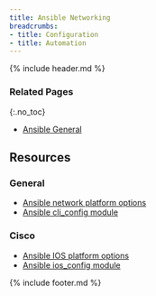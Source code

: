 ```yaml
---
title: Ansible Networking
breadcrumbs:
- title: Configuration
- title: Automation
---
```

{% include header.md %}

### Related Pages
{:.no_toc}

- [Ansible General](../ansible-general/)

## Resources

### General

- [Ansible network platform options](https://docs.ansible.com/ansible/latest/network/user_guide/platform_index.html)
- [Ansible cli_config module](https://docs.ansible.com/ansible/latest/modules/cli_config_module.html)

### Cisco

- [Ansible IOS platform options](https://docs.ansible.com/ansible/latest/network/user_guide/platform_ios.html)
- [Ansible ios_config module](https://docs.ansible.com/ansible/latest/modules/ios_config_module.html)

{% include footer.md %}
